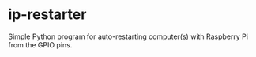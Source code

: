 # ip-restarter

Simple Python program for auto-restarting computer(s) with Raspberry Pi from the GPIO pins.
